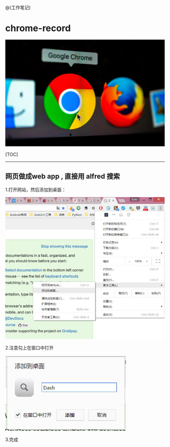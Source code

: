 @(工作笔记)

# chrome-record

![Alt text](./1592966897434.png)

[TOC]

---



## 网页做成web app , 直接用 alfred 搜索

1.打开网站，然后添加到桌面：

![img](v2-8469943a820caa49469b16cc43f56e8b_720w.jpg)

2.注意勾上在窗口中打开

![img](v2-a525eb79dd02c0d28a304e2695eee69d_720w.jpg)

3.完成